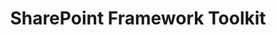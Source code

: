 ---
title: SharePoint Framework Toolkit
description: >
    Develop and manage SPFx solutions without leaving VS Code. From setting up your development workspace to deploying a solution straight to your tenant.
image: images/extensions-background-spfxtoolkit.webp
externalLink: "https://marketplace.visualstudio.com/items?itemName=m365pnp.viva-connections-toolkit"
---